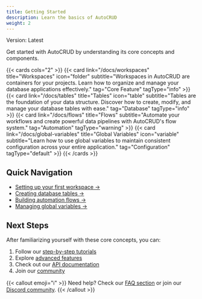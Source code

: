 ```yaml
---
title: Getting Started
description: Learn the basics of AutoCRUD
weight: 2
---
```


Version: Latest

Get started with AutoCRUD by understanding its core concepts and components.

{{< cards cols="2" >}}
{{< card link="/docs/workspaces" title="Workspaces" icon="folder" subtitle="Workspaces in AutoCRUD are containers for your projects. Learn how to organize and manage your database applications effectively." tag="Core Feature" tagType="info" >}}
{{< card link="/docs/tables" title="Tables" icon="table" subtitle="Tables are the foundation of your data structure. Discover how to create, modify, and manage your database tables with ease." tag="Database" tagType="info" >}}
{{< card link="/docs/flows" title="Flows"  subtitle="Automate your workflows and create powerful data pipelines with AutoCRUD's flow system." tag="Automation" tagType="warning" >}}
{{< card link="/docs/global-variables" title="Global Variables" icon="variable" subtitle="Learn how to use global variables to maintain consistent configuration across your entire application." tag="Configuration" tagType="default" >}}
{{< /cards >}}

## Quick Navigation

- [Setting up your first workspace →](/docs/workspaces/setup)
- [Creating database tables →](/docs/tables/create)
- [Building automation flows →](/docs/flows/create)
- [Managing global variables →](/docs/global-variables/manage)

## Next Steps

After familiarizing yourself with these core concepts, you can:

1. Follow our [step-by-step tutorials](/docs/tutorials)
2. Explore [advanced features](/docs/advanced)
3. Check out our [API documentation](/docs/api)
4. Join our [community](/community)

{{< callout emoji="ℹ️" >}}
Need help? Check our [FAQ section](/docs/faq) or join our [Discord community](https://discord.gg/autocrud).
{{< /callout >}}

